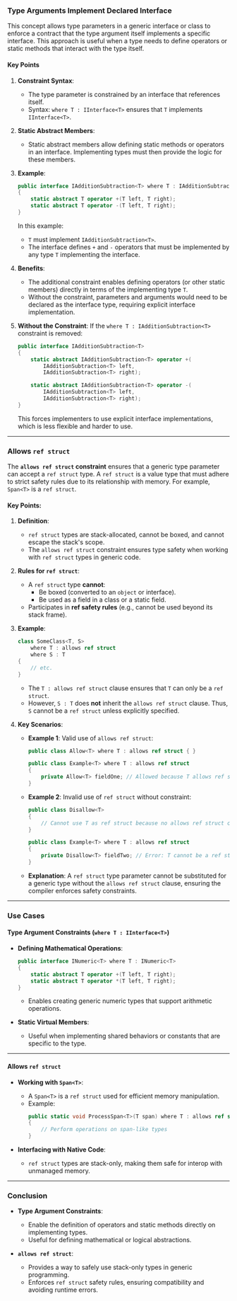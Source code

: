### **Type Arguments Implement Declared Interface**

This concept allows type parameters in a generic interface or class to enforce a contract that the type argument itself implements a specific interface. This approach is useful when a type needs to define operators or static methods that interact with the type itself. 

#### **Key Points**
1. **Constraint Syntax**:
   - The type parameter is constrained by an interface that references itself.
   - Syntax: `where T : IInterface<T>` ensures that `T` implements `IInterface<T>`.

2. **Static Abstract Members**:
   - Static abstract members allow defining static methods or operators in an interface. Implementing types must then provide the logic for these members.

3. **Example**:
   ```csharp
   public interface IAdditionSubtraction<T> where T : IAdditionSubtraction<T>
   {
       static abstract T operator +(T left, T right);
       static abstract T operator -(T left, T right);
   }
   ```

   In this example:
   - `T` must implement `IAdditionSubtraction<T>`.
   - The interface defines `+` and `-` operators that must be implemented by any type `T` implementing the interface.

4. **Benefits**:
   - The additional constraint enables defining operators (or other static members) directly in terms of the implementing type `T`.
   - Without the constraint, parameters and arguments would need to be declared as the interface type, requiring explicit interface implementation.

5. **Without the Constraint**:
   If the `where T : IAdditionSubtraction<T>` constraint is removed:
   ```csharp
   public interface IAdditionSubtraction<T>
   {
       static abstract IAdditionSubtraction<T> operator +(
           IAdditionSubtraction<T> left,
           IAdditionSubtraction<T> right);

       static abstract IAdditionSubtraction<T> operator -(
           IAdditionSubtraction<T> left,
           IAdditionSubtraction<T> right);
   }
   ```
   This forces implementers to use explicit interface implementations, which is less flexible and harder to use.

---

### **Allows `ref struct`**

The **`allows ref struct` constraint** ensures that a generic type parameter can accept a `ref struct` type. A `ref struct` is a value type that must adhere to strict safety rules due to its relationship with memory. For example, `Span<T>` is a `ref struct`.

#### **Key Points**:
1. **Definition**:
   - `ref struct` types are stack-allocated, cannot be boxed, and cannot escape the stack's scope.
   - The `allows ref struct` constraint ensures type safety when working with `ref struct` types in generic code.

2. **Rules for `ref struct`**:
   - A `ref struct` type **cannot**:
     - Be boxed (converted to an `object` or interface).
     - Be used as a field in a class or a static field.
   - Participates in **ref safety rules** (e.g., cannot be used beyond its stack frame).

3. **Example**:
   ```csharp
   class SomeClass<T, S>
       where T : allows ref struct
       where S : T
   {
       // etc.
   }
   ```
   - The `T : allows ref struct` clause ensures that `T` can only be a `ref struct`.
   - However, `S : T` does **not** inherit the `allows ref struct` clause. Thus, `S` cannot be a `ref struct` unless explicitly specified.

4. **Key Scenarios**:
   - **Example 1**: Valid use of `allows ref struct`:
     ```csharp
     public class Allow<T> where T : allows ref struct { }

     public class Example<T> where T : allows ref struct
     {
         private Allow<T> fieldOne; // Allowed because T allows ref struct.
     }
     ```

   - **Example 2**: Invalid use of `ref struct` without constraint:
     ```csharp
     public class Disallow<T>
     {
         // Cannot use T as ref struct because no allows ref struct clause.
     }

     public class Example<T> where T : allows ref struct
     {
         private Disallow<T> fieldTwo; // Error: T cannot be a ref struct here.
     }
     ```

   - **Explanation**:
     A `ref struct` type parameter cannot be substituted for a generic type without the `allows ref struct` clause, ensuring the compiler enforces safety constraints.

---

### **Use Cases**

#### **Type Argument Constraints (`where T : IInterface<T>`)**
- **Defining Mathematical Operations**:
   ```csharp
   public interface INumeric<T> where T : INumeric<T>
   {
       static abstract T operator +(T left, T right);
       static abstract T operator *(T left, T right);
   }
   ```
   - Enables creating generic numeric types that support arithmetic operations.

- **Static Virtual Members**:
   - Useful when implementing shared behaviors or constants that are specific to the type.

---

#### **Allows `ref struct`**
- **Working with `Span<T>`**:
   - A `Span<T>` is a `ref struct` used for efficient memory manipulation.
   - Example:
     ```csharp
     public static void ProcessSpan<T>(T span) where T : allows ref struct
     {
         // Perform operations on span-like types
     }
     ```

- **Interfacing with Native Code**:
   - `ref struct` types are stack-only, making them safe for interop with unmanaged memory.

---

### **Conclusion**
- **Type Argument Constraints**:
   - Enable the definition of operators and static methods directly on implementing types.
   - Useful for defining mathematical or logical abstractions.

- **`allows ref struct`**:
   - Provides a way to safely use stack-only types in generic programming.
   - Enforces `ref struct` safety rules, ensuring compatibility and avoiding runtime errors.